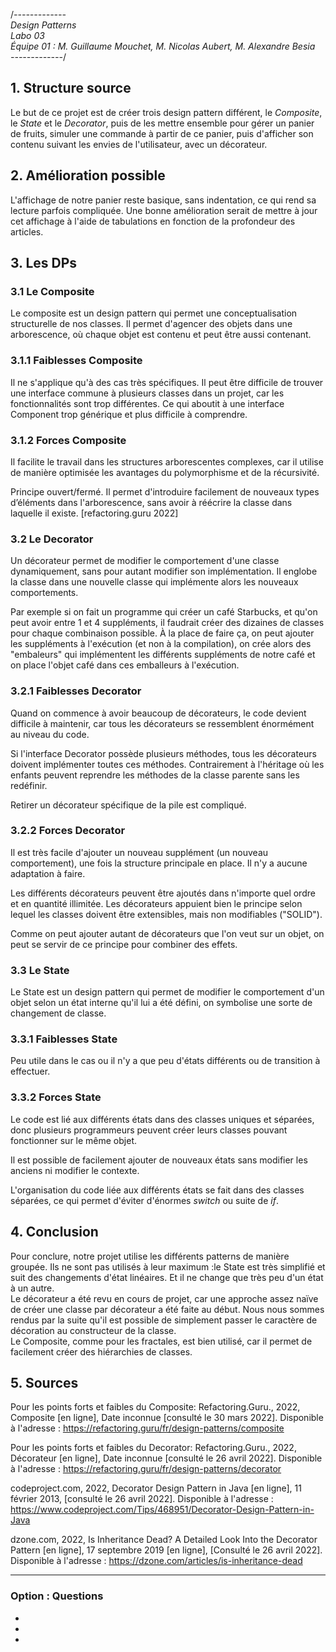 /*-------------<br>
Design Patterns<br>
Labo 03<br>
Équipe 01 : M. Guillaume Mouchet, M. Nicolas Aubert, M. Alexandre Besia<br>
-------------*/

## 1. Structure source
Le but de ce projet est de créer trois design pattern différent, le <i>Composite</i>, le <i>State</i> et le <i>Decorator</i>, puis de les mettre ensemble pour gérer un panier de fruits, simuler une commande à partir de ce panier, puis d'afficher son contenu suivant les envies de l'utilisateur, avec un décorateur.
## 2. Amélioration possible
L'affichage de notre panier reste basique, sans indentation, ce qui rend sa lecture parfois compliquée. Une bonne amélioration serait de mettre à  jour cet affichage à l'aide de tabulations en fonction de la profondeur des articles.
## 3. Les DPs

### 3.1 Le Composite
Le composite est un design pattern qui permet une conceptualisation structurelle de nos classes. Il permet d'agencer des objets dans une arborescence, où chaque objet est contenu et peut être aussi contenant.

### 3.1.1 Faiblesses Composite

Il ne s'applique qu'à des cas très spécifiques. Il peut être difficile de trouver une interface commune à plusieurs classes dans un projet, car les fonctionnalités sont trop différentes. Ce qui aboutit à une interface Component trop générique et plus difficile à comprendre.

### 3.1.2 Forces Composite

Il facilite le travail dans les structures arborescentes complexes, car il utilise de manière optimisée les avantages du polymorphisme et de la récursivité.

Principe ouvert/fermé. Il permet d'introduire facilement de nouveaux types d’éléments dans l'arborescence, sans avoir à réécrire la classe dans laquelle il existe. [refactoring.guru 2022]

### 3.2 Le Decorator

Un décorateur permet de modifier le comportement d'une classe dynamiquement, sans pour autant modifier son implémentation.
Il englobe la classe dans une nouvelle classe qui implémente alors les nouveaux comportements. 

Par exemple si on fait un programme qui créer un café Starbucks, et qu'on peut avoir entre 1 et 4 suppléments, il faudrait créer des dizaines de classes pour chaque combinaison possible. À la place de faire ça, on peut ajouter les suppléments à l'exécution (et non à la compilation), on crée alors des "embaleurs" qui implémentent les différents suppléments de notre café et on place l'objet café dans ces emballeurs à l'exécution.

### 3.2.1 Faiblesses Decorator

Quand on commence à avoir beaucoup de décorateurs, le code devient difficile à maintenir, car tous les décorateurs se ressemblent énormément au niveau du code.

Si l'interface Decorator possède plusieurs méthodes, tous les décorateurs doivent implémenter toutes ces méthodes. Contrairement à l'héritage où les enfants peuvent reprendre les méthodes de la classe parente sans les redéfinir.

Retirer un décorateur spécifique de la pile est compliqué.

### 3.2.2 Forces Decorator

Il est très facile d'ajouter un nouveau supplément (un nouveau comportement), une fois la structure principale en place. Il n'y a aucune adaptation à faire. 

Les différents décorateurs peuvent être ajoutés dans n'importe quel ordre et en quantité illimitée. Les décorateurs appuient bien le principe selon lequel les classes doivent être extensibles, mais non modifiables ("SOLID").

Comme on peut ajouter autant de décorateurs que l'on veut sur un objet, on peut se servir de ce principe pour combiner des effets.   

### 3.3 Le State
Le State est un design pattern qui permet de modifier le comportement d'un objet selon un état interne qu'il lui a été défini, on symbolise une sorte de changement de classe.
### 3.3.1 Faiblesses State
Peu utile dans le cas ou il n'y a que peu d'états différents ou de transition à effectuer.
### 3.3.2 Forces State
Le code est lié aux différents états dans des classes uniques et séparées, donc plusieurs programmeurs peuvent créer leurs classes pouvant fonctionner sur le même objet.

Il est possible de facilement ajouter de nouveaux états sans modifier les anciens ni modifier le contexte.

L'organisation du code liée aux différents états se fait dans des classes séparées, ce qui permet d'éviter d'énormes <i>switch</i> ou suite de <i>if</i>.

## 4. Conclusion
Pour conclure, notre projet utilise les différents patterns de manière groupée. Ils ne sont pas utilisés à leur maximum :le State est très simplifié et suit des changements d'état linéaires. Et il ne change que très peu d'un état à un autre.</br>
Le décorateur a été revu en cours de projet, car une approche assez naïve de créer une classe par décorateur a été faite au début. Nous nous sommes rendus par la suite qu'il est possible de simplement passer le caractère de décoration au constructeur de la classe.</br>
Le Composite, comme pour les fractales, est bien utilisé, car il permet de facilement créer des hiérarchies de classes.
## 5. Sources

Pour les points forts et faibles du Composite:
Refactoring.Guru., 2022, Composite [en ligne], Date inconnue [consulté le 30 mars 2022]. Disponible à l'adresse :
https://refactoring.guru/fr/design-patterns/composite

Pour les points forts et faibles du Decorator:
Refactoring.Guru., 2022, Décorateur [en ligne], Date inconnue [consulté le 26 avril 2022]. Disponible à l'adresse :
https://refactoring.guru/fr/design-patterns/decorator

codeproject.com, 2022, Decorator Design Pattern in Java [en ligne], 11 février 2013, [consulté le 26 avril 2022]. Disponible à l'adresse :
https://www.codeproject.com/Tips/468951/Decorator-Design-Pattern-in-Java

dzone.com, 2022, Is Inheritance Dead? A Detailed Look Into the Decorator Pattern [en ligne], 17 septembre 2019 [en ligne], [Consulté le 26 avril 2022]. Disponible à l'adresse :
https://dzone.com/articles/is-inheritance-dead
_____________________

### Option : Questions
-
-
-


